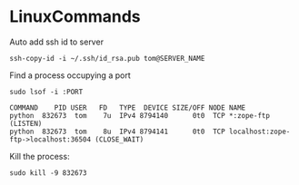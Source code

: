 # LinuxCommands

Auto add ssh id to server
```
ssh-copy-id -i ~/.ssh/id_rsa.pub tom@SERVER_NAME
```

Find a process occupying a port
```
sudo lsof -i :PORT

COMMAND    PID USER   FD   TYPE  DEVICE SIZE/OFF NODE NAME
python  832673  tom    7u  IPv4 8794140      0t0  TCP *:zope-ftp (LISTEN)
python  832673  tom    8u  IPv4 8794141      0t0  TCP localhost:zope-ftp->localhost:36504 (CLOSE_WAIT)
```
Kill the process:
```
sudo kill -9 832673
```

